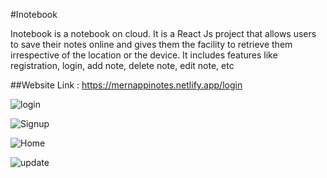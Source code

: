 #Inotebook

Inotebook is a notebook on cloud. It is a React Js project that allows users to save their notes online and gives them the facility to retrieve them irrespective of the location or the device. It includes features like registration, login, add note, delete note, edit note, etc

##Website Link : https://mernappinotes.netlify.app/login

![login](https://user-images.githubusercontent.com/100046217/204561430-1b010644-9db0-46ef-914a-79dcedfaad5c.png)

![Signup](https://user-images.githubusercontent.com/100046217/204561719-a56e24f7-8231-44f9-b5dd-c776bbb21f30.png)

![Home](https://user-images.githubusercontent.com/100046217/204562001-338da961-e7b2-4a57-93c7-bc5ff2bfebed.png)

![update](https://user-images.githubusercontent.com/100046217/204562214-4e2726aa-1a19-4a0f-875f-136e066ed366.png)
